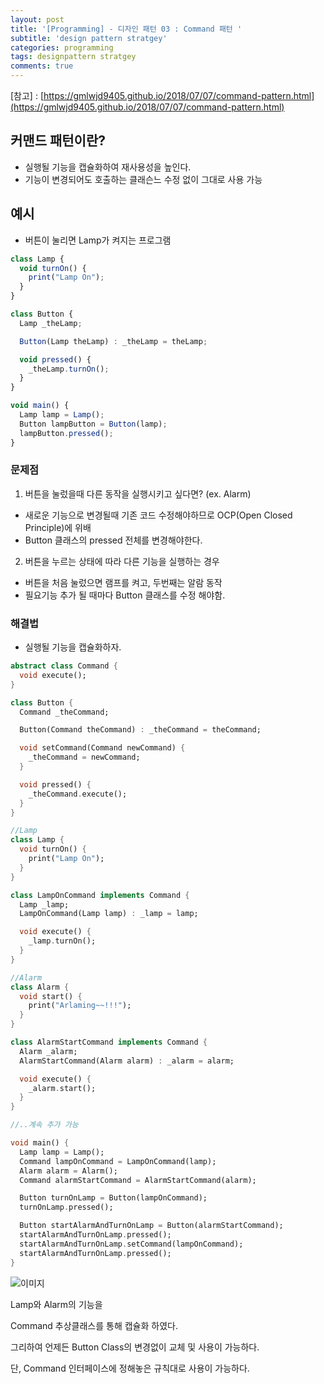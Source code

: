 ```yaml
---
layout: post
title: '[Programming] - 디자인 패턴 03 : Command 패턴 '
subtitle: 'design pattern stratgey'
categories: programming
tags: designpattern stratgey
comments: true
---
```


[참고] : [https://gmlwjd9405.github.io/2018/07/07/command-pattern.html](https://gmlwjd9405.github.io/2018/07/07/command-pattern.html)

## 커맨드 패턴이란?

- 실행될 기능을 캡슐화하여 재사용성을 높인다.
- 기능이 변경되어도 호출하는 클래슨느 수정 없이 그대로 사용 가능

## 예시

- 버튼이 눌리면 Lamp가 켜지는 프로그램

```jsx
class Lamp {
  void turnOn() {
    print("Lamp On");
  }
}

class Button {
  Lamp _theLamp;

  Button(Lamp theLamp) : _theLamp = theLamp;

  void pressed() {
    _theLamp.turnOn();
  }
}

void main() {
  Lamp lamp = Lamp();
  Button lampButton = Button(lamp);
  lampButton.pressed();
}
```

### 문제점

1. 버튼을 눌렀을때 다른 동작을 실행시키고 싶다면? (ex. Alarm)

- 새로운 기능으로 변경될때 기존 코드 수정해야하므로 OCP(Open Closed Principle)에 위배
- Button 클래스의 pressed 전체를 변경해야한다.

2. 버튼을 누르는 상태에 따라 다른 기능을 실행하는 경우

- 버튼을 처음 눌렀으면 램프를 켜고, 두번째는 알람 동작
- 필요기능 추가 될 때마다 Button 클래스를 수정 해야함.

### 해결법

- 실행될 기능을 캡슐화하자.

```dart
abstract class Command {
  void execute();
}

class Button {
  Command _theCommand;

  Button(Command theCommand) : _theCommand = theCommand;

  void setCommand(Command newCommand) {
    _theCommand = newCommand;
  }

  void pressed() {
    _theCommand.execute();
  }
}
```

```dart
//Lamp
class Lamp {
  void turnOn() {
    print("Lamp On");
  }
}

class LampOnCommand implements Command {
  Lamp _lamp;
  LampOnCommand(Lamp lamp) : _lamp = lamp;

  void execute() {
    _lamp.turnOn();
  }
}

//Alarm
class Alarm {
  void start() {
    print("Arlaming~~!!!");
  }
}

class AlarmStartCommand implements Command {
  Alarm _alarm;
  AlarmStartCommand(Alarm alarm) : _alarm = alarm;

  void execute() {
    _alarm.start();
  }
}

//..계속 추가 가능
```

```dart
void main() {
  Lamp lamp = Lamp();
  Command lampOnCommand = LampOnCommand(lamp);
  Alarm alarm = Alarm();
  Command alarmStartCommand = AlarmStartCommand(alarm);

  Button turnOnLamp = Button(lampOnCommand);
  turnOnLamp.pressed();

  Button startAlarmAndTurnOnLamp = Button(alarmStartCommand);
  startAlarmAndTurnOnLamp.pressed();
  startAlarmAndTurnOnLamp.setCommand(lampOnCommand);
  startAlarmAndTurnOnLamp.pressed();
}
```

![이미지](https://Funncy.github.io/assets/img/programming/2021-04-27-pattern-04.png 'Command Pattern')

Lamp와 Alarm의 기능을

Command 추상클래스를 통해 캡슐화 하였다.

그리하여 언제든 Button Class의 변경없이 교체 및 사용이 가능하다.

단, Command 인터페이스에 정해놓은 규칙대로 사용이 가능하다.
